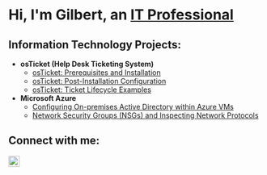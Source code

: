 <h1>Hi, I'm Gilbert, an <a href="https://linkedin.com/in/gilbert-baltazar-5b2115a5">IT Professional</a/h1>

<h2> Information Technology Projects:</h2>

- <b>osTicket (Help Desk Ticketing System)</b>
  - [osTicket: Prerequisites and Installation](https://github.com/gilbert-baltazar/osticket-prereqs)
  - [osTicket: Post-Installation Configuration](https://github.com/gilbert-baltazar/post-install-config)
  - [osTicket: Ticket Lifecycle Examples](https://github.com/gilbert-baltazar/ticket-lifecycle)
- <b>Microsoft Azure</b>
  - [Configuring On-premises Active Directory within Azure VMs](https://github.com/gilbert-baltazar/configure-ad)
  - [Network Security Groups (NSGs) and Inspecting Network Protocols](https://github.com/gilbert-baltazar/azure-network-protocols)

<h2>Connect with me:</h2>

[<img align="left" alt="gilbert-baltazar-5b2115a5 | LinkedIn" width="22px" src="https://cdn.jsdelivr.net/npm/simple-icons@v3/icons/linkedin.svg" />][linkedin]



[linkedin]: https://linkedin.com/in/gilbert-baltazar-5b2115a5
